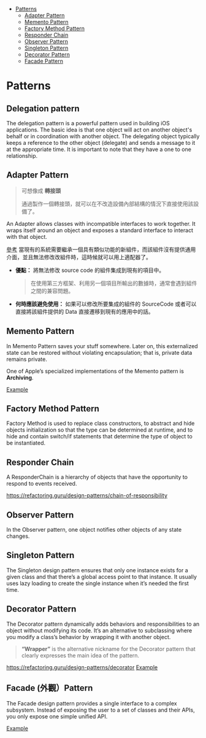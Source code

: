 * [Patterns](#patterns)
  * [Adapter Pattern](#adapter-pattern)
  * [Memento Pattern](#memento-pattern)
  * [Factory Method Pattern](#factory-method-pattern)
  * [Responder Chain](#responder-chain)
  * [Observer Pattern](#observer-pattern)
  * [Singleton Pattern](#singleton-pattern)
  * [Decorator Pattern](#decorator-pattern)
  * [Facade Pattern](#facade-pattern)  

# Patterns

## Delegation pattern

The delegation pattern is a powerful pattern used in building iOS applications. The basic idea is that one object will act on another object's behalf or in coordination with another object. The delegating object typically keeps a reference to the other object (delegate) and sends a message to it at the appropriate time. It is important to note that they have a one to one relationship.

## Adapter Pattern
> 可想像成 **轉接頭**
>
> 通過製作一個轉接頭，就可以在不改造設備內部結構的情況下直接使用該設備了。

An Adapter allows classes with incompatible interfaces to work together. It wraps itself around an object and exposes a standard interface to interact with that object.

[參考]("https://ios.devdon.com/archives/16")
當現有的系統需要繼承一個具有類似功能的新組件，而該組件沒有提供通用介面，並且無法修改改組件時，這時候就可以用上適配器了。

* **優點：** 將無法修改 source code 的組件集成到現有的項目中。
  > 在使用第三方框架、利用另一個項目所輸出的數據時，通常會遇到組件之間的兼容問題。
* **何時應該避免使用：** 如果可以修改所要集成的組件的 SourceCode 或者可以直接將該組件提供的 Data 直接遷移到現有的應用中的話。

## Memento Pattern
In Memento Pattern saves your stuff somewhere. Later on, this externalized state can be restored without violating encapsulation; that is, private data remains private. 

One of Apple’s specialized implementations of the Memento pattern is **Archiving**.

[Example]("https://refactoring.guru/design-patterns/memento/swift/example#example-0")

## Factory Method Pattern
Factory Method is used to replace class constructors, to abstract and hide objects initialization so that the type can be determined at runtime, and to hide and contain switch/if statements that determine the type of object to be instantiated.

## Responder Chain
A ResponderChain is a hierarchy of objects that have the opportunity to respond to events received.

https://refactoring.guru/design-patterns/chain-of-responsibility

## Observer Pattern
In the Observer pattern, one object notifies other objects of any state changes.

## Singleton Pattern
The Singleton design pattern ensures that only one instance exists for a given class and that there’s a global access point to that instance. It usually uses lazy loading to create the single instance when it’s needed the first time.

## Decorator Pattern
The Decorator pattern dynamically adds behaviors and responsibilities to an object without modifying its code. It’s an alternative to subclassing where you modify a class’s behavior by wrapping it with another object.

> **“Wrapper”** is the alternative nickname for the Decorator pattern that clearly expresses the main idea of the pattern.

https://refactoring.guru/design-patterns/decorator
[Example]("https://vinileal.com/design%20patterns/design-patterns-swift-decorator/")

## Facade (外觀）Pattern
The Facade design pattern provides a single interface to a complex subsystem. Instead of exposing the user to a set of classes and their APIs, you only expose one simple unified API.

[Example]("https://refactoring.guru/design-patterns/facade/swift/example")